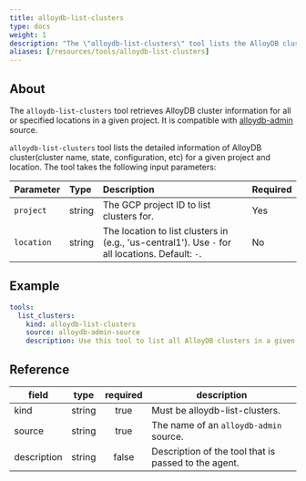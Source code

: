 ```yaml
---
title: alloydb-list-clusters
type: docs
weight: 1
description: "The \"alloydb-list-clusters\" tool lists the AlloyDB clusters in a given project and location.\n"
aliases: [/resources/tools/alloydb-list-clusters]
---
```


## About

The `alloydb-list-clusters` tool retrieves AlloyDB cluster information for all or specified locations in a given project. It is compatible with [alloydb-admin](../../sources/alloydb-admin.md) source.

`alloydb-list-clusters` tool lists the detailed information of AlloyDB cluster(cluster name, state, configuration, etc) for a given project and location. The tool takes the following input parameters:

| Parameter  | Type   | Description                                                                                      | Required |
| :--------- | :----- | :----------------------------------------------------------------------------------------------- | :------- |
| `project`  | string | The GCP project ID to list clusters for.                                                         | Yes      |
| `location` | string | The location to list clusters in (e.g., 'us-central1'). Use `-` for all locations. Default: `-`. | No       |

## Example

```yaml
tools:
  list_clusters:
    kind: alloydb-list-clusters
    source: alloydb-admin-source
    description: Use this tool to list all AlloyDB clusters in a given project and location.
```

## Reference

| **field**   | **type** | **required** | **description**                                      |
| ----------- | :------: | :----------: | ---------------------------------------------------- |
| kind        |  string  |     true     | Must be alloydb-list-clusters.                       |
| source      |  string  |     true     | The name of an `alloydb-admin` source.               |
| description |  string  |     false    | Description of the tool that is passed to the agent. |
